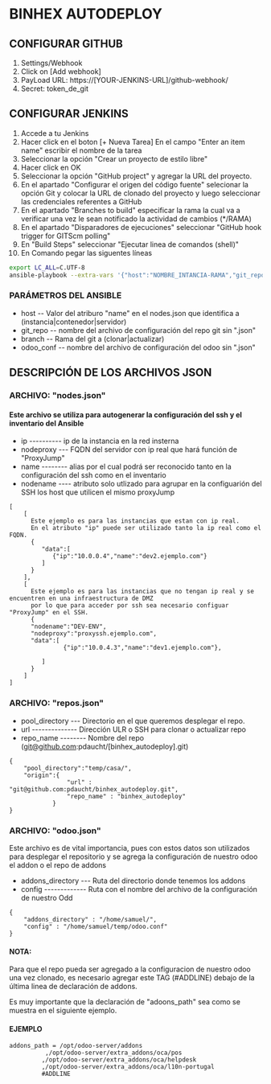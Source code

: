 # BINHEX AUTODEPLOY


## CONFIGURAR GITHUB
1. Settings/Webhook
2. Click on [Add webhook]
3. PayLoad URL: https://[YOUR-JENKINS-URL]/github-webhook/
4. Secret: token_de_git

## CONFIGURAR JENKINS
1. Accede a tu Jenkins
2. Hacer click en el boton [+ Nueva Tarea]
   En el campo "Enter an item name" escribir el nombre de la tarea
3. Seleccionar la opción "Crear un proyecto de estilo libre"
4. Hacer click en OK
5. Seleccionar la opción "GitHub project" y agregar la URL del proyecto.
6. En el apartado "Configurar el origen del código fuente" selecionar la opción Git y colocar la URL de clonado del proyecto y luego seleccionar las credenciales referentes a GitHub
7. En el apartado "Branches to build" especificar la rama la cual va a verificar una vez le sean notificado la actividad de cambios (*/RAMA)
8. En el apartado "Disparadores de ejecuciones" seleccionar "GitHub hook trigger for GITScm polling"
9. En "Build Steps" seleccionar "Ejecutar linea de comandos (shell)"
10. En Comando pegar las siguentes líneas

```bash
export LC_ALL=C.UTF-8
ansible-playbook --extra-vars '{"host":"NOMBRE_INTANCIA-RAMA","git_repo":"REPO_FILE","branch":"BRANCH","odoo_conf":"ODOO_FILE"}'  -i ~/binhex_autodeploy/ansible-inventory ~/binhex_autodeploy/deploy-standar.yml -u root
```
### PARÁMETROS DEL ANSIBLE
- host -- Valor del atriburo "name" en el nodes.json que identifica a (instancia|contenedor|servidor)
- git_repo -- nombre del archivo de configuración del repo git sin ".json"
- branch -- Rama del git a (clonar|actualizar)
- odoo_conf -- nombre del archivo de configuración del odoo sin ".json"

## DESCRIPCIÓN DE LOS ARCHIVOS JSON
### ARCHIVO: "nodes.json"
#### Este archivo se utiliza para autogenerar la configuración del ssh y el inventario del Ansible

* ip ---------- ip de la instancia en la red insterna
* nodeproxy --- FQDN del servidor con ip real que hará función de "ProxyJump"
* name -------- alias por el cual podrá ser reconocido tanto en la configuración del ssh como en el inventario
* nodename ---- atributo solo utlizado para agrupar en la configuarión del SSH los host que utilicen el mismo proxyJump

```
[
    [
      Este ejemplo es para las instancias que estan con ip real.
      En el atributo "ip" puede ser utilizado tanto la ip real como el FQDN.
      {
         "data":[
            {"ip":"10.0.0.4","name":"dev2.ejemplo.com"}
         ]
      }
    ],
    [
      Este ejemplo es para las instancias que no tengan ip real y se encuentren en una infraestructura de DMZ
      por lo que para acceder por ssh sea necesario configuar "ProxyJump" en el SSH.
      {
      "nodename":"DEV-ENV",
      "nodeproxy":"proxyssh.ejemplo.com",
      "data":[
               {"ip":"10.0.4.3","name":"dev1.ejemplo.com"},

         ]
      }
    ]
]
```
### ARCHIVO: "repos.json"
- pool_directory --- Directorio en el que queremos desplegar el repo.
- url -------------- Dirección ULR o SSH para clonar o actualizar repo
- repo_name -------- Nombre del repo (git@github.com:pdaucht/[binhex_autodeploy].git)
```
{
    "pool_directory":"temp/casa/",
    "origin":{
                "url" : "git@github.com:pdaucht/binhex_autodeploy.git",
                "repo_name" : "binhex_autodeploy"
            }
}
```

### ARCHIVO: "odoo.json"

Este archivo es de vital importancia, pues con estos datos son utilizados para 
desplegar el repositorio y se agrega la configuración de nuestro odoo el addon o el 
repo de addons

- addons_directory --- Ruta del directorio donde tenemos los addons
- config ------------- Ruta con el nombre del archivo de la configuración de nuestro Odd 
```
{
    "addons_directory" : "/home/samuel/",
    "config" : "/home/samuel/temp/odoo.conf"
}
```
#### NOTA:
Para que el repo pueda ser agregado a la configuracion de nuestro odoo una vez clonado, es necesario agregar este TAG (#ADDLINE) debajo de la 
última linea de declaración de addons. 

Es muy importante que la declaración de "adoons_path" sea como se muestra en el siguiente ejemplo.

#### EJEMPLO
```
addons_path = /opt/odoo-server/addons
	      ,/opt/odoo-server/extra_addons/oca/pos
         ,/opt/odoo-server/extra_addons/oca/helpdesk
         ,/opt/odoo-server/extra_addons/oca/l10n-portugal
         #ADDLINE
```